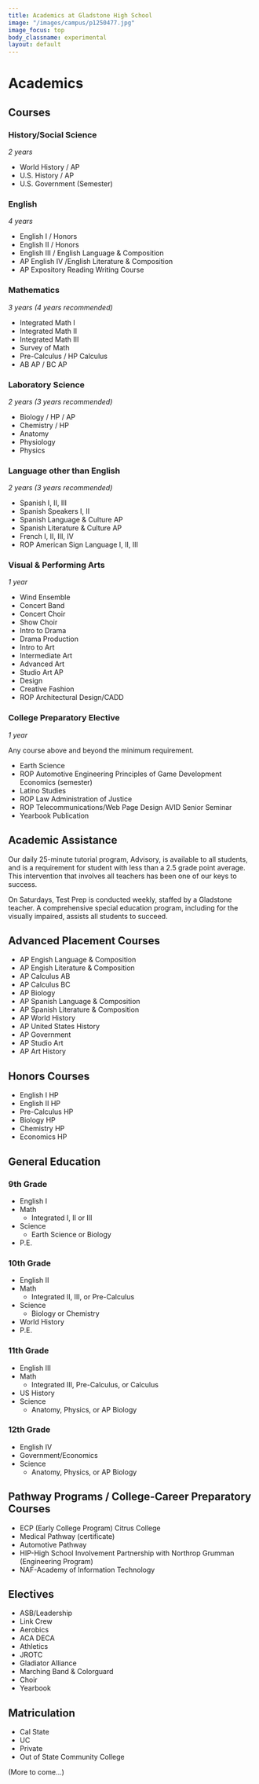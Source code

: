 ```yaml
---
title: Academics at Gladstone High School
image: "/images/campus/p1250477.jpg"
image_focus: top
body_classname: experimental
layout: default
---
```


<style>
.matriculation {
  margin: 1.5em -0.75em -2.25em;
}
@media (min-width: 60em) {
  .matriculation {
    margin: 3em calc(-50vw + 21.5em) -4.5em;
  }
}
</style>

# Academics

## Courses

### History/Social Science

*2 years*

* World History / AP
* U.S. History / AP
* U.S. Government (Semester)

### English

*4 years*

* English I / Honors
* English II / Honors
* English III / English Language & Composition
* AP English IV /English Literature & Composition
* AP Expository Reading Writing Course

### Mathematics

*3 years (4 years recommended)*

* Integrated Math I
* Integrated Math II
* Integrated Math III
* Survey of Math
* Pre-Calculus / HP Calculus
* AB AP / BC AP

### Laboratory Science

*2 years (3 years recommended)*

* Biology / HP / AP
* Chemistry / HP
* Anatomy
* Physiology
* Physics

### Language other than English

*2 years (3 years recommended)*

* Spanish I, II, III
* Spanish Speakers I, II
* Spanish Language & Culture AP
* Spanish Literature & Culture AP
* French I, II, III, IV
* ROP American Sign Language I, II, III

### Visual & Performing Arts

*1 year*

* Wind Ensemble
* Concert Band
* Concert Choir
* Show Choir
* Intro to Drama
* Drama Production
* Intro to Art
* Intermediate Art
* Advanced Art
* Studio Art AP
* Design
* Creative Fashion
* ROP Architectural Design/CADD

### College Preparatory Elective

*1 year*

Any course above and beyond the minimum requirement.

* Earth Science
* ROP Automotive Engineering Principles of Game Development Economics (semester)
* Latino Studies
* ROP Law Administration of Justice
* ROP Telecommunications/Web Page Design AVID Senior Seminar
* Yearbook Publication

## Academic Assistance

Our daily 25-minute tutorial program, Advisory, is available to all students, and is a requirement for student with less than a 2.5 grade point average. This intervention that involves all teachers has been one of our keys to success.

On Saturdays, Test Prep is conducted weekly, staffed by a Gladstone teacher. A comprehensive special education program, including for the visually impaired, assists all students to succeed.

## Advanced Placement Courses

* AP Engish Language & Composition
* AP Engish Literature & Composition
* AP Calculus AB
* AP Calculus BC
* AP Biology
* AP Spanish Language & Composition
* AP Spanish Literature & Composition
* AP World History
* AP United States History
* AP Government
* AP Studio Art
* AP Art History

## Honors Courses

* English I HP
* English II HP
* Pre-Calculus HP
* Biology HP
* Chemistry HP
* Economics HP

## General Education

### 9th Grade
* English I
* Math
  * Integrated I, II or III
* Science
  * Earth Science or Biology
* P.E.

### 10th Grade
* English II
* Math
  * Integrated II, III, or Pre-Calculus
* Science
  * Biology or Chemistry
* World History
* P.E.

### 11th Grade

* English III
* Math
  * Integrated III, Pre-Calculus, or Calculus
* US History
* Science
  * Anatomy, Physics, or AP Biology

### 12th Grade
* English IV
* Government/Economics
* Science
  * Anatomy, Physics, or AP Biology

## Pathway Programs / College-Career Preparatory Courses
* ECP (Early College Program) Citrus College
* Medical Pathway (certificate)
* Automotive Pathway
* HIP-High School Involvement Partnership with Northrop Grumman (Engineering Program)
* NAF-Academy of Information Technology

## Electives
* ASB/Leadership
* Link Crew
* Aerobics
* ACA DECA
* Athletics
* JROTC
* Gladiator Alliance
* Marching Band & Colorguard
* Choir
* Yearbook

## Matriculation
* Cal State
* UC
* Private
* Out of State Community College

(More to come…)

<div class="matriculation">

  <!-- TODO: Turn this into a list with the names of the colleges and universities -->

  <picture>
    <source srcset="/images/colleges-portrait.jpg" media="(max-aspect-ratio: 1/1)" />
    <img src="/images/colleges.jpg" alt="" />
  </picture>

</div>
